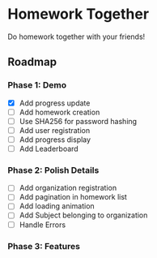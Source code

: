 # Homework Together

Do homework together with your friends!

## Roadmap

### Phase 1: Demo

- [x] Add progress update
- [ ] Add homework creation
- [ ] Use SHA256 for password hashing
- [ ] Add user registration
- [ ] Add progress display
- [ ] Add Leaderboard

### Phase 2: Polish Details

- [ ] Add organization registration
- [ ] Add pagination in homework list
- [ ] Add loading animation
- [ ] Add Subject belonging to organization
- [ ] Handle Errors

### Phase 3: Features
